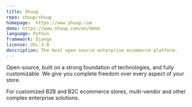 ```yaml
---
title: Shuup
repo: shuup/shuup
homepage:  https://www.shuup.com
demo: https://www.shuup.com/en/demo
language: Python
framework: Django
license: OSL-3.0
description: The best open source enterprise ecommerce platform.
---
```


Open-source, built on a strong foundation of technologies, and fully 
customizable. We give you complete freedom over every aspect of your store.

For customized B2B and B2C ecommerce stores, multi-vendor and other 
complex enterprise solutions.
